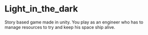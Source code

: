 # Light_in_the_dark
Story based game made in unity. You play as an engineer who has to manage resources to try and keep his space ship alive.
